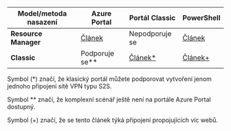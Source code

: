 | **Model/metoda nasazení** | **Azure Portal** | **Portál Classic** | **PowerShell** |
| --- | --- | --- | --- |
| **Resource Manager** |[Článek](../articles/vpn-gateway/vpn-gateway-howto-site-to-site-resource-manager-portal.md) |Nepodporuje se |[Článek](../articles/vpn-gateway/vpn-gateway-create-site-to-site-rm-powershell.md) |
| **Classic** |Podporuje se** |[Článek*](../articles/vpn-gateway/vpn-gateway-site-to-site-create.md) |[Článek+](../articles/vpn-gateway/vpn-gateway-multi-site.md) |

Symbol (*) značí, že klasický portál můžete podporovat vytvoření jenom jednoho připojení sítě VPN typu S2S.

Symbol ** značí, že komplexní scénář ještě není na portále Azure Portal dostupný.

Symbol (+) značí, že se tento článek týká připojení propojujících víc webů.



<!--HONumber=Nov16_HO2-->


